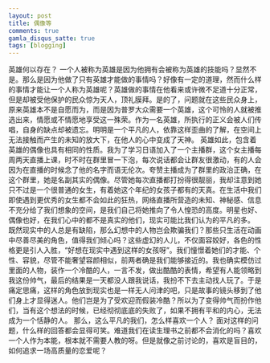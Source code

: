 ```yaml
---
layout: post
title: 偶像等
comments: true
gamla_disqus_satte: true
tags: [blogging]
---
```

英雄何以存在？<td>
一个人被称为英雄是因为他拥有会被称为英雄的技能吗？显然不是。那么是因为他做了只有英雄才能做的事情吗？好像有一定的道理，然而什么样的事情才能让一个人称为英雄呢？英雄做的事情在他看来或许微不足道十分正常，但是却被受他保护的民众惊为天人，顶礼膜拜。是的了，问题就在这些民众身上，原来英雄本不是自愿而为，而是因为普罗大众需要一个英雄，这个可怜的人就被推选出来，情愿或不情愿地享受这一殊荣。作为一名英雄，所执行的正义会被人们传唱，自身的缺点却被遗忘。明明是一个平凡的人，依靠这样歪曲的了解，在空间上无法接触而产生的未知的放大下，在他人的心中变成了天神。<td>
英雄如此，包含着英雄的偶像也具有相同的性质。我为了学习日语加入了一个主播群，这个女主播每周两天直播上课，时不时在群里冒一下泡，每次说话都会让群友很激动，有的人会因为在直播的时候念了他的名字而语无伦次。夸赞主播成为了群里的政治正确，在这个群里，她是名副其实的偶像。尽管她每次直播都打扮得很靓丽，我却注意到她只不过是一个很普通的女生，有着她这个年纪的女孩子都有的天真。在生活中我们即使遇到更优秀的女生都不会如此的狂热，网络直播所营造的未知、神秘感、信息不充分给了我们想象的空间，是我们自己将她推向了令人惶恐的高度。明星也好、偶像也好，在我们心中的都不是真实的他们，现实可能比我们认为的平凡的多。<td>
既然现实中的人总是有缺陷，那么幻想中的人物岂会欺骗我们？那些只生活在动画中尽善尽美的角色，值得我们倾心吗？这些虚幻的人儿，不仅面容姣好，各色的性格更是引人入胜，“好想在现实中遇到这样的女孩呀”。我们憧憬着她们的才能、个性、容貌，尽管不能奢望容颜相似，前两者确是我们能够接近的。我也确实模仿过里面的人物，装作一个冷酷的人，一言不发，做出酷酷的表情，希望有人能领略到我这份帅气，最后的结果是一天都没人跟我说话，我扮不下去主动找人玩了。于是痛定思痛，这样的角色放到现实也是一样无人问津的吧，只是故事的镜头移到了他们身上才显得迷人。他们岂是为了受欢迎而假装冷酷？所以为了变得帅气而扮作他们，当有这个想法的时候，已经彻彻底底的失败了，如果不拥有平和的内心，无法成为一个恬静的人。
那么，这么平凡的我们，怎么样喜欢一个人？<td>
面对这样的问题，什么样的回答都会显得可笑。难道我们在读生理书之前都不会消化的吗？喜欢一个人作为本能，根本就不需要人教的呀。但是就像之前讨论的，喜欢是盲目的，如何追求一场高质量的恋爱呢？<td>
